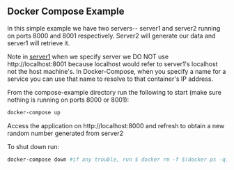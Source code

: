 ## Docker Compose Example

In this simple example we have two servers-- server1 and server2 running on ports 8000 and 8001 respectively. Server2 will generate our data and server1 will retrieve it.

Note in [server1](./server1/server.js) when we specify server we DO NOT use http://localhost:8001 because localhost would refer to server1's localhost not the host machine's. In Docker-Compose, when you specify a name for a service you can use that name to resolve to that container's IP address.

From the compose-example directory run the following to start (make sure nothing is running on ports 8000 or 8001):

```sh
docker-compose up
```


Access the application on http://localhost:8000 and refresh to obtain a new random number generated from server2

To shut down run:

```sh
docker-compose down #if any trouble, run $ docker rm -f $(docker ps -q)
```